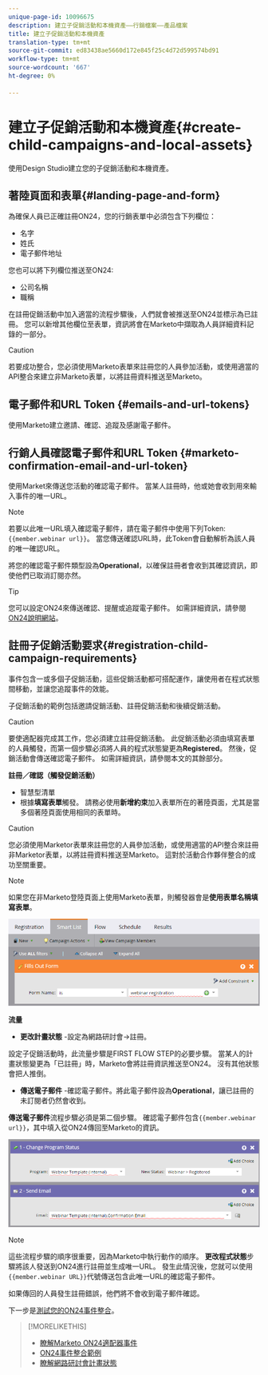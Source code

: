 ```yaml
---
unique-page-id: 10096675
description: 建立子促銷活動和本機資產——行銷檔案——產品檔案
title: 建立子促銷活動和本機資產
translation-type: tm+mt
source-git-commit: ed83438ae5660d172e845f25c4d72d599574bd91
workflow-type: tm+mt
source-wordcount: '667'
ht-degree: 0%

---
```



# 建立子促銷活動和本機資產{#create-child-campaigns-and-local-assets}

使用Design Studio建立您的子促銷活動和本機資產。

## 著陸頁面和表單{#landing-page-and-form}

為確保人員已正確註冊ON24，您的行銷表單中必須包含下列欄位：

* 名字
* 姓氏
* 電子郵件地址

您也可以將下列欄位推送至ON24:

* 公司名稱
* 職稱

在註冊促銷活動中加入適當的流程步驟後，人們就會被推送至ON24並標示為已註冊。 您可以新增其他欄位至表單，資訊將會在Marketo中擷取為人員詳細資料記錄的一部分。

>[!CAUTION]
>
>若要成功整合，您必須使用Marketo表單來註冊您的人員參加活動，或使用適當的API整合來建立非Marketo表單，以將註冊資料推送至Marketo。

## 電子郵件和URL Token {#emails-and-url-tokens}

使用Marketo建立邀請、確認、追蹤及感謝電子郵件。

## 行銷人員確認電子郵件和URL Token {#marketo-confirmation-email-and-url-token}

使用Market來傳送您活動的確認電子郵件。 當某人註冊時，他或她會收到用來輸入事件的唯一URL。

>[!NOTE]
>
>若要以此唯一URL填入確認電子郵件，請在電子郵件中使用下列Token:`{{member.webinar url}}`。 當您傳送確認URL時，此Token會自動解析為該人員的唯一確認URL。
>
>將您的確認電子郵件類型設為&#x200B;**Operational**，以確保註冊者會收到其確認資訊，即使他們已取消訂閱亦然。

>[!TIP]
>
>您可以設定ON24來傳送確認、提醒或追蹤電子郵件。 如需詳細資訊，請參閱[ON24說明網站](https://webcastelitehelp.on24.com)。

## 註冊子促銷活動要求{#registration-child-campaign-requirements}

事件包含一或多個子促銷活動，這些促銷活動都可搭配運作，讓使用者在程式狀態間移動，並讓您追蹤事件的效能。

子促銷活動的範例包括邀請促銷活動、註冊促銷活動和後續促銷活動。

>[!CAUTION]
>
>要使適配器完成其工作，您必須建立註冊促銷活動。 此促銷活動必須由填寫表單的人員觸發，而第一個步驟必須將人員的程式狀態變更為&#x200B;**Registered**。 然後，促銷活動會傳送確認電子郵件。 如需詳細資訊，請參閱本文的其餘部分。

**註冊／確認（觸發促銷活動）**

* 智慧型清單
* 根據&#x200B;**填寫表單**&#x200B;觸發。 請務必使用&#x200B;**新增約束**&#x200B;加入表單所在的著陸頁面，尤其是當多個著陸頁面使用相同的表單時。

>[!CAUTION]
>
>您必須使用Marketor表單來註冊您的人員參加活動，或使用適當的API整合來註冊非Marketor表單，以將註冊資料推送至Marketo。 這對於活動合作夥伴整合的成功至關重要。

>[!NOTE]
>
>如果您在非Marketo登陸頁面上使用Marketo表單，則觸發器會是&#x200B;**使用表單名稱填寫表單**。

![](assets/image2015-12-22-15-3a20-3a51.png)

**流量**

* **更改計畫狀態** -設定為網路研討會->註冊。

設定子促銷活動時，此流量步驟是FIRST FLOW STEP的必要步驟。 當某人的計畫狀態變更為「已註冊」時，Marketo會將註冊資訊推送至ON24。 沒有其他狀態會把人推倒。

* **傳送電子郵件** -確認電子郵件。將此電子郵件設為&#x200B;**Operational**，讓已註冊的未訂閱者仍然會收到。

**傳送電子郵件**&#x200B;流程步驟必須是第二個步驟。 確認電子郵件包含`{{member.webinar url}}`，其中填入從ON24傳回至Marketo的資訊。

![](assets/image2015-12-22-15-3a29-3a50.png)

>[!NOTE]
>
>這些流程步驟的順序很重要，因為Marketo中執行動作的順序。 **更改程式狀態**&#x200B;步驟將該人發送到ON24進行註冊並生成唯一URL。 發生此情況後，您就可以使用`{{member.webinar URL}}`代號傳送包含此唯一URL的確認電子郵件。
>
>如果傳回的人員發生註冊錯誤，他們將不會收到電子郵件確認。

下一步是[測試您的ON24事件整合](/help/marketo/product-docs/demand-generation/events/create-an-event/create-an-event-with-the-marketo-on24-adapter/test-your-on24-event-integration.md)。

>[!MORELIKETHIS]
>
>* [瞭解Marketo ON24適配器事件](/help/marketo/product-docs/demand-generation/events/create-an-event/create-an-event-with-the-marketo-on24-adapter/understanding-marketo-on24-adapter-events.md)
>* [ON24事件整合範例](/help/marketo/product-docs/demand-generation/events/create-an-event/create-an-event-with-the-marketo-on24-adapter/example-on24-event-integration.md)
>* [瞭解網路研討會計畫狀態](/help/marketo/product-docs/demand-generation/events/create-an-event/create-an-event-with-the-marketo-on24-adapter/understanding-webinar-program-statuses.md)

